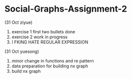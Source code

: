 # Social-Graphs-Assignment-2
(31 Oct ziyue)
1. exercise 1 first two bullets done
2. exercise 2 work in progress
3. I FKING HATE REGULAR EXPRESSION

(31 Oct yuesong)
1. minor change in functions and re pattern
2. data preparation for building nx graph
3. build nx graph
